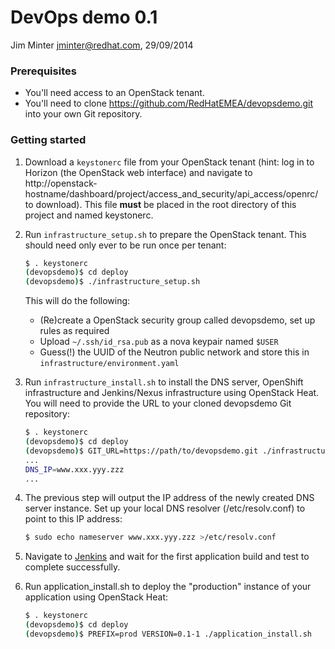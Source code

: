 # DevOps demo 0.1

Jim Minter <jminter@redhat.com>, 29/09/2014

### Prerequisites

* You'll need access to an OpenStack tenant.
* You'll need to clone https://github.com/RedHatEMEA/devopsdemo.git into your own Git repository.

### Getting started

1. Download a `keystonerc` file from your OpenStack tenant (hint: log in to Horizon (the OpenStack web interface) and navigate to http://openstack-hostname/dashboard/project/access_and_security/api_access/openrc/ to download).  This file **must** be placed in the root directory of this project and named keystonerc.

1. Run `infrastructure_setup.sh` to prepare the OpenStack tenant.  This should need only ever to be run once per tenant:

   ```bash
   $ . keystonerc
   (devopsdemo)$ cd deploy
   (devopsdemo)$ ./infrastructure_setup.sh
   ```

   This will do the following:

   * (Re)create a OpenStack security group called devopsdemo, set up rules as required
   * Upload `~/.ssh/id_rsa.pub` as a nova keypair named `$USER`
   * Guess(!) the UUID of the Neutron public network and store this in `infrastructure/environment.yaml`

1. Run `infrastructure_install.sh` to install the DNS server, OpenShift infrastructure and Jenkins/Nexus infrastructure using OpenStack Heat.  You will need to provide the URL to your cloned devopsdemo Git repository:

   ```bash
   $ . keystonerc
   (devopsdemo)$ cd deploy
   (devopsdemo)$ GIT_URL=https://path/to/devopsdemo.git ./infrastructure_install.sh
   ...
   DNS_IP=www.xxx.yyy.zzz
   ...
   ```

1. The previous step will output the IP address of the newly created DNS server instance.  Set up your local DNS resolver (/etc/resolv.conf) to point to this IP address:

   ```bash
   $ sudo echo nameserver www.xxx.yyy.zzz >/etc/resolv.conf
   ```

1. Navigate to [Jenkins](http://ci.demo/jenkins) and wait for the first application build and test to complete successfully.

1. Run application_install.sh to deploy the "production" instance of your application using OpenStack Heat:

   ```bash
   $ . keystonerc
   (devopsdemo)$ cd deploy
   (devopsdemo)$ PREFIX=prod VERSION=0.1-1 ./application_install.sh
   ```
